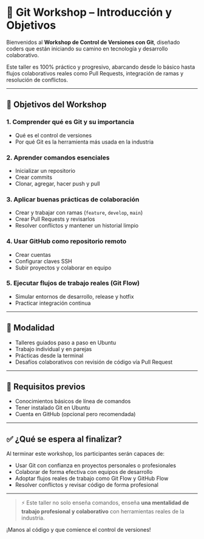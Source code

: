 
# 🧠 Git Workshop – Introducción y Objetivos

Bienvenidos al **Workshop de Control de Versiones con Git**, diseñado coders que están iniciando su camino en tecnología y desarrollo colaborativo.

Este taller es 100% práctico y progresivo, abarcando desde lo básico hasta flujos colaborativos reales como Pull Requests, integración de ramas y resolución de conflictos.

---

## 🎯 Objetivos del Workshop

### 1. **Comprender qué es Git y su importancia**
- Qué es el control de versiones
- Por qué Git es la herramienta más usada en la industria

### 2. **Aprender comandos esenciales**
- Inicializar un repositorio
- Crear commits
- Clonar, agregar, hacer push y pull

### 3. **Aplicar buenas prácticas de colaboración**
- Crear y trabajar con ramas (`feature`, `develop`, `main`)
- Crear Pull Requests y revisarlos
- Resolver conflictos y mantener un historial limpio

### 4. **Usar GitHub como repositorio remoto**
- Crear cuentas
- Configurar claves SSH
- Subir proyectos y colaborar en equipo

### 5. **Ejecutar flujos de trabajo reales (Git Flow)**
- Simular entornos de desarrollo, release y hotfix
- Practicar integración continua

---

## 🧪 Modalidad

- Talleres guiados paso a paso en Ubuntu
- Trabajo individual y en parejas
- Prácticas desde la terminal
- Desafíos colaborativos con revisión de código vía Pull Request

---

## 🔧 Requisitos previos

- Conocimientos básicos de línea de comandos
- Tener instalado Git en Ubuntu
- Cuenta en GitHub (opcional pero recomendada)

---

## ✅ ¿Qué se espera al finalizar?

Al terminar este workshop, los participantes serán capaces de:

- Usar Git con confianza en proyectos personales o profesionales
- Colaborar de forma efectiva con equipos de desarrollo
- Adoptar flujos reales de trabajo como Git Flow y GitHub Flow
- Resolver conflictos y revisar código de forma profesional

---

> ⚡ Este taller no solo enseña comandos, enseña **una mentalidad de trabajo profesional y colaborativo** con herramientas reales de la industria.

¡Manos al código y que comience el control de versiones!
